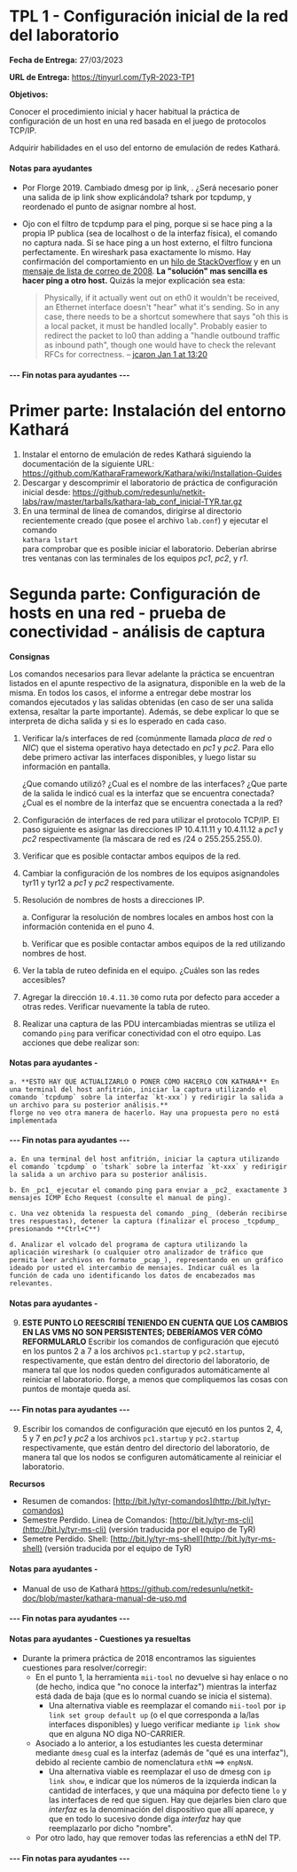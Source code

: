 TPL 1 - Configuración inicial de la red del laboratorio
=======================================================

**Fecha de Entrega:** 27/03/2023

**URL de Entrega:** <https://tinyurl.com/TyR-2023-TP1>

**Objetivos:**

Conocer el procedimiento inicial y hacer habitual la práctica de configuración de un host en una red basada en el juego de protocolos TCP/IP.

Adquirir habilidades en el uso del entorno de emulación de redes Kathará.

#### Notas para ayudantes

* Por Florge 2019. Cambiado dmesg por ip link, . ¿Será necesario poner una salida de ip link show explicándola? tshark por tcpdump, y reordenado el punto de asignar nombre al host.
* Ojo con el filtro de tcpdump para el ping, porque si se hace ping a la propia IP publica (sea de localhost o de la interfaz física), el comando no captura nada. Si se hace ping a un host externo, el filtro funciona perfectamente. En wireshark pasa exactamente lo mismo. Hay confirmación del comportamiento en un [hilo de StackOverflow](https://unix.stackexchange.com/questions/491859/ping-uses-localhost-instead-of-public-ip-address) y en un [mensaje de lista de correo de 2008](https://groups.google.com/d/msg/comp.protocols.tcp-ip/TNkCcZWV3e4/RZ2LVPTsA98J). **La "solución" mas sencilla es hacer ping a otro host.**
Quizás la mejor explicación sea esta:

    > Physically, if it actually went out on eth0 it wouldn't be received, an Ethernet interface doesn't "hear" what it's sending. So in any case, there needs to be a shortcut somewhere that says "oh this is a local packet, it must be handled locally". Probably easier to redirect the packet to lo0 than adding a "handle outbound traffic as inbound path", though one would have to check the relevant RFCs for correctness. – [jcaron Jan 1 at 13:20](https://unix.stackexchange.com/questions/491859/ping-uses-localhost-instead-of-public-ip-address#comment902770_491859)

#### --- Fin notas para ayudantes ---

# Primer parte: Instalación del entorno Kathará

1. Instalar el entorno de emulación de redes Kathará siguiendo la documentación de la siguiente URL:
   <https://github.com/KatharaFramework/Kathara/wiki/Installation-Guides>
2. Descargar y descomprimir el laboratorio de práctica de configuración inicial desde:
   <https://github.com/redesunlu/netkit-labs/raw/master/tarballs/kathara-lab_conf_inicial-TYR.tar.gz>
3. En una terminal de línea de comandos, dirigirse al directorio recientemente creado (que posee el archivo `lab.conf`) y ejecutar el comando  
   `kathara lstart`  
   para comprobar que es posible iniciar el laboratorio. Deberían abrirse tres ventanas con las terminales de los equipos _pc1_, _pc2_, y _r1_.

# Segunda parte: Configuración de hosts en una red - prueba de conectividad - análisis de captura

**Consignas**

Los comandos necesarios para llevar adelante la práctica se encuentran listados en el apunte respectivo de la asignatura, disponible en la web de la misma. En todos los casos, el informe a entregar debe mostrar los comandos ejecutados y las salidas obtenidas (en caso de ser una salida extensa, resaltar la parte importante). Además, se debe explicar lo que se interpreta de dicha salida y si es lo esperado en cada caso.

1. Verificar la/s interfaces de red (comúnmente llamada _placa de red_ o _NIC_) que el sistema operativo haya detectado en _pc1_ y _pc2_. Para ello debe primero activar las interfaces disponibles, y luego listar su información en pantalla.

    ¿Que comando utilizó?
    ¿Cual es el nombre de las interfaces?
    ¿Que parte de la salida le indicó cual es la interfaz que se encuentra conectada?
    ¿Cual es el nombre de la interfaz que se encuentra conectada a la red?

2. Configuración de interfaces de red para utilizar el protocolo TCP/IP. El paso siguiente es asignar las direcciones IP 10.4.11.11 y 10.4.11.12 a _pc1_ y _pc2_ respectivamente (la máscara de red es /24 o 255.255.255.0).

3. Verificar que es posible contactar ambos equipos de la red.

4. Cambiar la configuración de los nombres de los equipos asignandoles tyr11 y tyr12 a _pc1_ y _pc2_ respectivamente.

5. Resolución de nombres de hosts a direcciones IP.

    a. Configurar la resolución de nombres locales en ambos host con la información contenida en el puno 4.

    b. Verificar que es posible contactar ambos equipos de la red utilizando nombres de host.

6. Ver la tabla de ruteo definida en el equipo. ¿Cuáles son las redes accesibles?

7. Agregar la dirección `10.4.11.30` como ruta por defecto para acceder a otras redes. Verificar nuevamente la tabla de ruteo.

8. Realizar una captura de las PDU intercambiadas mientras se utiliza el comando `ping` para verificar conectividad con el otro equipo. Las acciones que debe realizar son:

#### Notas para ayudantes - 
    a. **ESTO HAY QUE ACTUALIZARLO O PONER CÓMO HACERLO CON KATHARÁ** En una terminal del host anfitrión, iniciar la captura utilizando el comando `tcpdump` sobre la interfaz `kt-xxx`) y redirigir la salida a un archivo para su posterior análisis.**
    florge no veo otra manera de hacerlo. Hay una propuesta pero no está implementada
#### --- Fin notas para ayudantes ---

    a. En una terminal del host anfitrión, iniciar la captura utilizando el comando `tcpdump` o `tshark` sobre la interfaz `kt-xxx` y redirigir la salida a un archivo para su posterior análisis.

    b. En _pc1_ ejecutar el comando ping para enviar a _pc2_ exactamente 3 mensajes ICMP Echo Request (consulte el manual de ping).

    c. Una vez obtenida la respuesta del comando _ping_ (deberán recibirse tres respuestas), detener la captura (finalizar el proceso _tcpdump_ presionando **Ctrl+C**)

    d. Analizar el volcado del programa de captura utilizando la aplicación wireshark (o cualquier otro analizador de tráfico que permita leer archivos en formato _pcap_), representando en un gráfico ideado por usted el intercambio de mensajes. Indicar cuál es la función de cada uno identificando los datos de encabezados mas relevantes.

#### Notas para ayudantes -

9. **ESTE PUNTO LO REESCRIBÍ TENIENDO EN CUENTA QUE LOS CAMBIOS EN LAS VMS NO SON PERSISTENTES; DEBERÍAMOS VER CÓMO REFORMULARLO** Escribir los comandos de configuración que ejecutó en los puntos 2 a 7 a los archivos `pc1.startup` y `pc2.startup`, respectivamente, que están dentro del directorio del laboratorio, de manera tal que los nodos queden configurados automáticamente al reiniciar el laboratorio.
florge, a menos que compliquemos las cosas con puntos de montaje queda así.

#### --- Fin notas para ayudantes ---

9. Escribir los comandos de configuración que ejecutó en los puntos 2, 4, 5 y 7 en _pc1_ y _pc2_ a los archivos `pc1.startup` y `pc2.startup` respectivamente, que están dentro del directorio del laboratorio, de manera tal que los nodos se configuren automáticamente al reiniciar el laboratorio.

**Recursos**

* Resumen de comandos: [http://bit.ly/tyr-comandos](http://bit.ly/tyr-comandos)
* Semestre Perdido. Linea de Comandos: [http://bit.ly/tyr-ms-cli](http://bit.ly/tyr-ms-cli) (versión traducida por el equipo de TyR)
* Semetre Perdido. Shell: [http://bit.ly/tyr-ms-shell](http://bit.ly/tyr-ms-shell) (versión traducida por el equipo de TyR)

#### Notas para ayudantes -

* Manual de uso de Kathará <https://github.com/redesunlu/netkit-doc/blob/master/kathara-manual-de-uso.md>

#### --- Fin notas para ayudantes ---

#### Notas para ayudantes - Cuestiones ya resueltas

* Durante la primera práctica de 2018 encontramos las siguientes cuestiones para resolver/corregir:
  * En el punto 1, la herramienta `mii-tool` no devuelve si hay enlace o no (de hecho, indica que "no conoce la interfaz") mientras la interfaz está dada de baja (que es lo normal cuando se inicia el sistema).
    * Una alternativa viable es reemplazar el comando `mii-tool` por `ip link set group default up` (o el que corresponda a la/las interfaces disponibles) y luego verificar mediante `ip link show` que en alguna NO diga NO-CARRIER.
  * Asociado a lo anterior, a los estudiantes les cuesta determinar mediante `dmesg` cual es la interfaz (además de "qué es una interfaz"), debido al reciente cambio de nomenclatura `ethN` ==> `enpNsN`.
    * Una alternativa viable es reemplazar el uso de dmesg con `ip link show`, e indicar que los números de la izquierda indican la cantidad de interfaces, y que una máquina por defecto tiene `lo` y las interfaces de red que siguen. Hay que dejarles bien claro que _interfaz_ es la denominación del dispositivo que allí aparece, y que en todo lo sucesivo donde diga _interfaz_ hay que reemplazarlo por dicho "nombre".
  * Por otro lado, hay que remover todas las referencias a ethN del TP.

#### --- Fin notas para ayudantes ---
